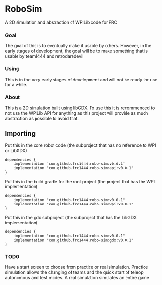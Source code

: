 # RoboSim
A 2D simulation and abstraction of WPILib code for FRC 

### Goal
The goal of this is to eventually make it usable by others. However, in the early stages of development, the goal
will be to make something that is usable by team1444 and retrodaredevil

### Using
This is in the very early stages of development and will not be ready for use for a while.

### About
This is a 2D simulation built using libGDX. To use this it is recommended to
not use the WPILib API for anything as this project will provide as much abstraction as possible to avoid that.

## Importing
Put this in the core robot code (the subproject that has no reference to WPI or LibGDX)
```
dependencies {
    implementation "com.github.frc1444:robo-sim:v0.0.1"
    implementation "com.github.frc1444.robo-sim:api:v0.0.1"
}
```
Put this in the build.gradle for the root project (the project that has the WPI implementation)
```
dependencies {
    implementation "com.github.frc1444:robo-sim:v0.0.1"
    implementation "com.github.frc1444.robo-sim:wpi:v0.0.1"
}
```
Put this in the gdx subproject (the subproject that has the LibGDX implementation)
```
dependencies {
    implementation "com.github.frc1444:robo-sim:v0.0.1"
    implementation "com.github.frc1444.robo-sim:gdx:v0.0.1"
}
```

### TODO
Have a start screen to choose from practice or real simulation. Practice simulation allows the changing
of teams and the quick start of teleop, autonomous and test modes. A real simulation simulates an entire game
